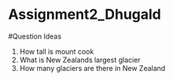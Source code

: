 # Assignment2_Dhugald



#Question Ideas

1. How tall is mount cook
2. What is New Zealands largest glacier
3. How many glaciers are there in New Zealand

